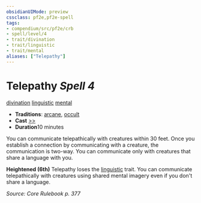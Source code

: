 ```yaml
---
obsidianUIMode: preview
cssclass: pf2e,pf2e-spell
tags:
- compendium/src/pf2e/crb
- spell/level/4
- trait/divination
- trait/linguistic
- trait/mental
aliases: ["Telepathy"]
---
```

# Telepathy *Spell 4*   
[divination](/rules/traits/divination.md)  [linguistic](/rules/traits/linguistic.md)  [mental](/rules/traits/mental.md)  

- **Traditions**: [arcane](/rules/traits/arcane.md), [occult](/rules/traits/occult.md)
- **Cast** [>>](/rules/core-rulebook/chapter-9-playing-the-game.md#Actions "Two-Action") 
- **Duration**10 minutes

You can communicate telepathically with creatures within 30 feet. Once you establish a connection by communicating with a creature, the communication is two-way. You can communicate only with creatures that share a language with you.

**Heightened (6th)** Telepathy loses the [linguistic](/rules/traits/linguistic.md) trait. You can communicate telepathically with creatures using shared mental imagery even if you don't share a language.

*Source: Core Rulebook p. 377*